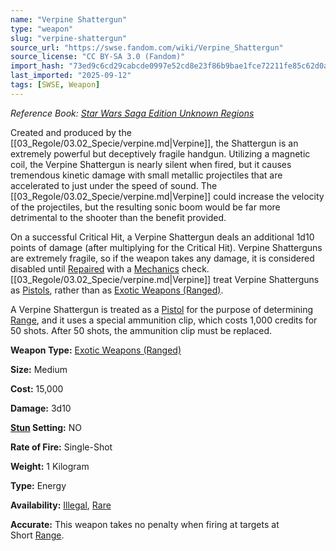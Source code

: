 ```yaml
---
name: "Verpine Shattergun"
type: "weapon"
slug: "verpine-shattergun"
source_url: "https://swse.fandom.com/wiki/Verpine_Shattergun"
source_license: "CC BY-SA 3.0 (Fandom)"
import_hash: "73ed9c6cd29cabcde0997e52cd8e23f86b9bae1fce72211fe85c62d0a4126178"
last_imported: "2025-09-12"
tags: [SWSE, Weapon]
---
```

*Reference Book: [Star Wars Saga Edition Unknown Regions](https://swse.fandom.com/wiki/Star_Wars_Saga_Edition_Unknown_Regions)*

Created and produced by the [[03_Regole/03.02_Specie/verpine.md|Verpine]], the Shattergun is an extremely powerful but deceptively fragile handgun. Utilizing a magnetic coil, the Verpine Shattergun is nearly silent when fired, but it causes tremendous kinetic damage with small metallic projectiles that are accelerated to just under the speed of sound. The [[03_Regole/03.02_Specie/verpine.md|Verpine]] could increase the velocity of the projectiles, but the resulting sonic boom would be far more detrimental to the shooter than the benefit provided.

On a successful Critical Hit, a Verpine Shattergun deals an additional 1d10 points of damage (after multiplying for the Critical Hit). Verpine Shatterguns are extremely fragile, so if the weapon takes any damage, it is considered disabled until [Repaired](https://swse.fandom.com/wiki/Repaired) with a [Mechanics](https://swse.fandom.com/wiki/Mechanics) check. [[03_Regole/03.02_Specie/verpine.md|Verpine]] treat Verpine Shatterguns as [Pistols](https://swse.fandom.com/wiki/Pistols), rather than as [Exotic Weapons (Ranged)](https://swse.fandom.com/wiki/Exotic_Weapons_(Ranged)). 

A Verpine Shattergun is treated as a [Pistol](https://swse.fandom.com/wiki/Pistol) for the purpose of determining [Range](https://swse.fandom.com/wiki/Range), and it uses a special ammunition clip, which costs 1,000 credits for 50 shots. After 50 shots, the ammunition clip must be replaced. 

**Weapon Type:** [Exotic Weapons (Ranged)](https://swse.fandom.com/wiki/Exotic_Weapons_(Ranged))

**Size:** Medium

**Cost:** 15,000

**Damage:** 3d10

**[Stun](https://swse.fandom.com/wiki/Stun) Setting:** NO

**Rate of Fire:** Single-Shot

**Weight:** 1 Kilogram

**Type:** Energy

**Availability:** [Illegal](https://swse.fandom.com/wiki/Illegal), [Rare](https://swse.fandom.com/wiki/Rare)

**Accurate:** This weapon takes no penalty when firing at targets at Short [Range](https://swse.fandom.com/wiki/Range).
